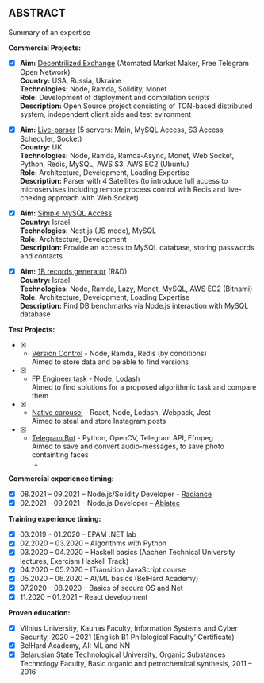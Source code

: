 ## ABSTRACT

Summary of an expertise

**Commercial Projects:**

 - [x] **Aim:** [Decentrilized Exchange](https://github.com/lenchevskii/dex-clean) (Atomated Market Maker, Free Telegram Open Network)<br />
       **Country:** USA, Russia, Ukraine<br />
       **Technologies:** Node, Ramda, Solidity, Monet<br />
       **Role:** Development of deployment and compilation scripts<br />
       **Description:** Open Source project consisting of TON-based distributed system, independent client side and test evironment

 - [x] **Aim:** [Live-parser](https://github.com/lenchevskii/massive-parser) (5 servers: Main, MySQL Access, S3 Access, Scheduler, Socket)<br />
       **Country:** UK<br />
       **Technologies:** Node, Ramda, Ramda-Async, Monet, Web Socket, Python, Redis, MySQL, AWS S3, AWS EC2 (Ubuntu)<br />
       **Role:** Architecture, Development, Loading Expertise<br />
       **Description:** Parser with 4 Satellites (to introduce full access to microservises including remote process control with Redis and live-cheking approach with Web Socket) 

 - [x] **Aim:** [Simple MySQL Access](https://github.com/lenchevskii/yumi-api)<br />
       **Country:** Israel<br />
       **Technologies:** Nest.js (JS mode), MySQL<br />
       **Role:** Architecture, Development<br />
       **Description:** Provide an access to MySQL database, storing passwords and contacts

 - [x] **Aim:** [1B records generator](https://github.com/lenchevskii/generator) (R&D)<br /> 
       **Country:** Israel<br />
       **Technologies:** Node, Ramda, Lazy, Monet, MySQL, AWS EC2 (Bitnami)<br />
       **Role:** Architecture, Development, Loading Expertise<br />
       **Description:** Find DB benchmarks via Node.js interaction with MySQL database

**Test Projects:**

 - [x]  - [Version Control](https://github.com/lenchevskii/knoow-data-storage-api-excercise) - Node, Ramda, Redis (by conditions)<br />
            Aimed to store data and be able to find versions
 - [x]  - [FP Engineer task](https://github.com/lenchevskii/solve-the-word) - Node, Lodash<br />
            Aimed to find solutions for a proposed algorithmic task and compare them
 - [x]  - [Native carousel](https://github.com/lenchevskii/visualworm) - React, Node, Lodash, Webpack, Jest<br />
            Aimed to steal and store Instagram posts
 - [x]  - [Telegram Bot](https://github.com/lenchevskii/audio_dot_bot) - Python, OpenCV, Telegram API, Ffmpeg<br />
            Aimed to save and convert audio-messages, to save photo containting faces<br />
  ...

**Commercial experience timing:**
 
 - [x] 08.2021 – 09.2021 – Node.js/Solidity Developer - [Radiance](https://radianceteam.com/)
 - [x] 02.2021 – 09.2021 – Node.js Developer – [Abiatec](http://abiatec.com/)

**Training experience timing:**

 - [x] 03.2019 – 01.2020 – EPAM .NET lab
 - [x] 02.2020 – 03.2020 – Algorithms with Python
 - [x] 03.2020 – 04.2020 – Haskell basics (Aachen Technical University lectures, Exercism Haskell Track)
 - [x] 04.2020 – 05.2020 – ITransition JavaScript course
 - [x] 05.2020 – 06.2020 – AI/ML basics (BelHard Academy)
 - [x] 07.2020 – 08.2020 – Basics of secure OS and Net
 - [x] 11.2020 – 01.2021 – React development

 **Proven education:**

 - [x] Vilnius University, Kaunas Faculty, Information Systems and Cyber Security, 2020 – 2021 (English B1 Philological Faculty’ Certificate)
 - [x] BelHard Academy, AI: ML and NN
 - [x] Belarusian State Technological University, Organic Substances Technology Faculty, Basic organic and petrochemical synthesis, 2011 – 2016